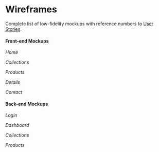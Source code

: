 # Wireframes

Complete list of low-fidelity mockups with reference numbers to [User Stories](../User_Stories.md).

#### Front-end Mockups

*Home*

*Collections*

*Products*

*Details*

*Contact*

#### Back-end Mockups

*Login*

*Dashboard*

*Collections*

*Products*